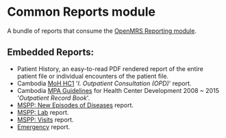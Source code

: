 # Common Reports module
A bundle of reports that consume the [OpenMRS Reporting module](https://github.com/openmrs/openmrs-module-reporting).

## Embedded Reports:
* Patient History, an easy-to-read PDF rendered report of the entire patient file or individual encounters of the patient file.
* Cambodia [MoH HC1](https://docs.google.com/spreadsheets/d/1AD59mP88wzTeV9pe3YyrBri4X7AFNnnqik4l1pTSaUs/edit?usp=sharing) '_I. Outpatient Consultation (OPD)_' report.
* Cambodia [MPA Guidelines](https://drive.google.com/file/d/0B5RYtMgBysYHOTk1cFpBNVpDdEE/view?usp=sharing) for Health Center Development 2008 ~ 2015 '_Outpatient Record Book_'.
* [MSPP: New Episodes of Diseases](readme/newEpisodesOfDiseases.md) report.
* [MSPP: Lab](readme/lab.md) report.
* [MSPP: Visits](readme/visits.md) report.
* [Emergency](readme/emergency.md) report.